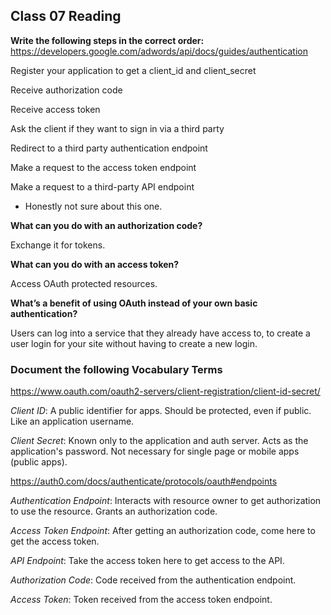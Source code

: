 ## Class 07 Reading

**Write the following steps in the correct order:** https://developers.google.com/adwords/api/docs/guides/authentication

Register your application to get a client_id and client_secret

Receive authorization code

Receive access token

Ask the client if they want to sign in via a third party

Redirect to a third party authentication endpoint

Make a request to the access token endpoint

Make a request to a third-party API endpoint


- Honestly not sure about this one.


**What can you do with an authorization code?**

Exchange it for tokens.

**What can you do with an access token?**

Access OAuth protected resources.

**What’s a benefit of using OAuth instead of your own basic authentication?**

Users can log into a service that they already have access to, to create a user login for your site without having to create a new login.

### Document the following Vocabulary Terms 

https://www.oauth.com/oauth2-servers/client-registration/client-id-secret/

*Client ID*: A public identifier for apps. Should be protected, even if public. Like an application username.

*Client Secret*: Known only to the application and auth server. Acts as the application's password. Not necessary for single page or mobile apps (public apps).

https://auth0.com/docs/authenticate/protocols/oauth#endpoints

*Authentication Endpoint*: Interacts with resource owner to get authorization to use the resource. Grants an authorization code.

*Access Token Endpoint*: After getting an authorization code, come here to get the access token.

*API Endpoint*: Take the access token here to get access to the API.

*Authorization Code*: Code received from the authentication endpoint.

*Access Token*: Token received from the access token endpoint.
